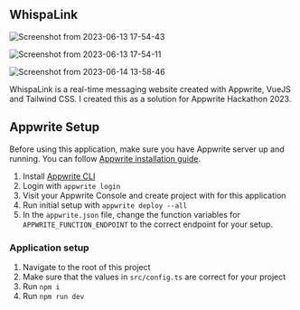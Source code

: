 ## WhispaLink

![Screenshot from 2023-06-13 17-54-43](https://github.com/ayush-raj13/WhispaLink/assets/113297899/6d145c35-b44b-477d-8d76-1681da36076c)


![Screenshot from 2023-06-13 17-54-11](https://github.com/ayush-raj13/WhispaLink/assets/113297899/632c67a0-0cb1-4729-b5fd-ab92cd564a15)


![Screenshot from 2023-06-14 13-58-46](https://github.com/ayush-raj13/WhispaLink/assets/113297899/bff5615b-6cd4-403a-9797-a82627e3ee59)


WhispaLink is a real-time messaging website created with Appwrite, VueJS and Tailwind CSS. I created this as a solution for Appwrite Hackathon 2023.

##  Appwrite Setup

Before using this application, make sure you have Appwrite server up and running. You can follow [Appwrite installation guide](https://appwrite.io/docs/installation).

1. Install [Appwrite CLI](https://appwrite.io/docs/command-line)
2. Login with `appwrite login`
3. Visit your Appwrite Console and create project with for this application
4. Run initial setup with `appwrite deploy --all`
5. In the `appwrite.json` file, change the function variables for `APPWRITE_FUNCTION_ENDPOINT` to the correct endpoint for your setup.

### Application setup

1. Navigate to the root of this project
2. Make sure that the values in `src/config.ts` are correct for your project
3. Run `npm i`
4. Run `npm run dev`

